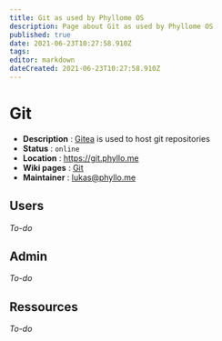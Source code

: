 ```yaml
---
title: Git as used by Phyllome OS
description: Page about Git as used by Phyllome OS
published: true
date: 2021-06-23T10:27:58.910Z
tags: 
editor: markdown
dateCreated: 2021-06-23T10:27:58.910Z
---
```


# Git

* **Description** : [Gitea](https://gitea.io/en-us/) is used to host git repositories 
* **Status** : `online`
* **Location** : https://git.phyllo.me
* **Wiki pages** : [Git](/members/git)
* **Maintainer** : lukas@phyllo.me

## Users

*To-do*

## Admin

*To-do*

## Ressources

*To-do*
